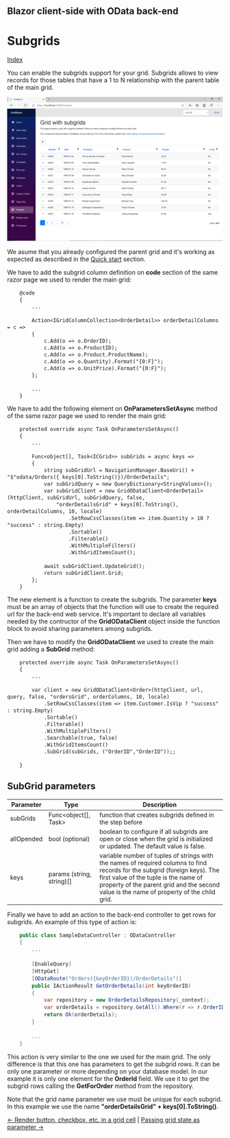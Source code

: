 ## Blazor client-side with OData back-end

# Subgrids

[Index](Documentation.md)

You can enable the subgrids support for your grid. Subgrids allows to view records for those tables that have a 1 to N relationship with the parent table of the main grid.

![](../images/Subgrids.png)

We asume that you already configured the parent grid and it's working as expected as described in the [Quick start](Quick_start.md) section.

We have to add the subgrid column definition on **code** section of the same razor page we used to render the main grid:

```razor
    @code
    {
        ...
        
        Action<IGridColumnCollection<OrderDetail>> orderDetailColumns = c =>
        {
            c.Add(o => o.OrderID);
            c.Add(o => o.ProductID);
            c.Add(o => o.Product.ProductName);
            c.Add(o => o.Quantity).Format("{0:F}");
            c.Add(o => o.UnitPrice).Format("{0:F}");
        };

        ...
    }
```

We have to add the following element on **OnParametersSetAsync** method of the same razor page we used to render the main grid:

```razor
    protected override async Task OnParametersSetAsync()
    {
        ...
        
        Func<object[], Task<ICGrid>> subGrids = async keys =>
        {
            string subGridUrl = NavigationManager.BaseUri() + "$"odata/Orders({ keys[0].ToString()})/OrderDetails";
            var subGridQuery = new QueryDictionary<StringValues>();
            var subGridClient = new GridODataClient<OrderDetail>(httpClient, subGridUrl, subGridQuery, false, 
                "orderDetailsGrid" + keys[0].ToString(), orderDetailColumns, 10, locale)
                    .SetRowCssClasses(item => item.Quantity > 10 ? "success" : string.Empty)
                    .Sortable()
                    .Filterable()
                    .WithMultipleFilters()
                    .WithGridItemsCount();

            await subGridClient.UpdateGrid();
            return subGridClient.Grid;
        };
    }
```
The new element is a function to create the subgrids. The parameter **keys** must be an array of objects that the function will use to create the required url for the back-end web service. It's important to declare all variables needed by the contructor of the **GridODataClient** object inside the function block to avoid sharing parameters among subgrids. 

Then we have to modify the **GridODataClient** we used to create the main grid adding a **SubGrid** method:

```razor
    protected override async Task OnParametersSetAsync()
    {
        ...

        var client = new GridODataClient<Order>(httpClient, url, query, false, "ordersGrid", orderColumns, 10, locale)
            .SetRowCssClasses(item => item.Customer.IsVip ? "success" : string.Empty)
            .Sortable()
            .Filterable()
            .WithMultipleFilters()
            .Searchable(true, false)
            .WithGridItemsCount()
            .SubGrid(subGrids, ("OrderID","OrderID"));;

    }
```

## SubGrid parameters

Parameter | Type | Description
--------- | ---- | -----------
subGrids | Func<object[], Task<ICGrid>> | function that creates subgrids defined in the step before
allOpended | bool (optional) | boolean to configure if all subgrids are open or close when the grid is initialized or updated. The default value is false.
keys | params (string, string)[] | variable number of tuples of strings with the names of required columns to find records for the subgrid (foreign keys). The first value of the tuple is the name of property of the parent grid and the second value is the name of property of the child grid.

Finally we have to add an action to the back-end controller to get rows for subgrids. An example of this type of action is: 

```c#
    public class SampleDataController : ODataController
    {
        ...

        [EnableQuery]
        [HttpGet]
        [ODataRoute("Orders({keyOrderID})/OrderDetails")]
        public IActionResult GetOrderDetails(int keyOrderID)
        {
            var repository = new OrderDetailsRepository(_context);
            var orderDetails = repository.GetAll().Where(r => r.OrderID == keyOrderID);
            return Ok(orderDetails);
        }
         
        ...
    }
```

This action is very similar to the one we used for the main grid. The only difference is that this one has parameters to get the subgrid rows. It can be only one parameter or more depending on your database model.
In our example it is only one element for the **OrderId** field.
We use it to get the subgrid rows calling the **GetForOrder** method from the repository.

Note that the grid name parameter we use must be unique for each subgrid. In this example we use the name **"orderDetailsGrid" + keys[0].ToString()**.

[<- Render button, checkbox, etc. in a grid cell](Render_button_checkbox_etc_in_a_grid_cell.md) | [Passing grid state as parameter ->](Passing_grid_state_as_parameter.md)
